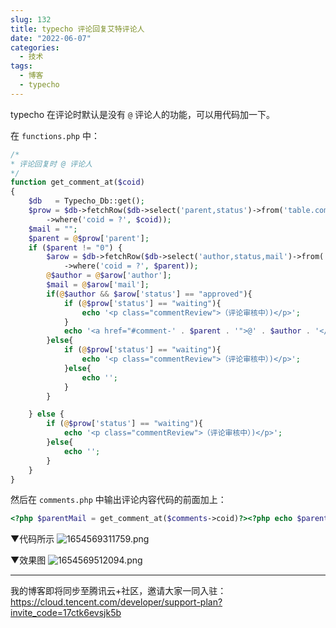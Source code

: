 ```yaml
---
slug: 132
title: typecho 评论回复艾特评论人
date: "2022-06-07"
categories: 
  - 技术
tags: 
  - 博客
  - typecho
---
```



typecho 在评论时默认是没有 `@`  评论人的功能，可以用代码加一下。

在 `functions.php` 中：

```php
/*
* 评论回复时 @ 评论人
*/
function get_comment_at($coid)
{
    $db   = Typecho_Db::get();
    $prow = $db->fetchRow($db->select('parent,status')->from('table.comments')
        ->where('coid = ?', $coid));
    $mail = "";
    $parent = @$prow['parent'];
    if ($parent != "0") {
        $arow = $db->fetchRow($db->select('author,status,mail')->from('table.comments')
            ->where('coid = ?', $parent));
        @$author = @$arow['author'];
        $mail = @$arow['mail'];
        if(@$author && $arow['status'] == "approved"){
            if (@$prow['status'] == "waiting"){
                echo '<p class="commentReview">（评论审核中）)</p>';
            }
            echo '<a href="#comment-' . $parent . '">@' . $author . '</a>';
        }else{
            if (@$prow['status'] == "waiting"){
                echo '<p class="commentReview">（评论审核中）)</p>';
            }else{
                echo '';
            }
        }

    } else {
        if (@$prow['status'] == "waiting"){
            echo '<p class="commentReview">（评论审核中）)</p>';
        }else{
            echo '';
        }
    }
}
```

然后在 `comments.php` 中输出评论内容代码的前面加上：

```php
<?php $parentMail = get_comment_at($comments->coid)?><?php echo $parentMail;?>
```
▼代码所示
![1654569311759.png](https://imgurl.zishu.me/images/old/2022/06/07/629eb95de8a9f.png)

▼效果图
![1654569512094.png](https://imgurl.zishu.me/images/old/2022/06/07/629eba26472e8.png)

---

我的博客即将同步至腾讯云+社区，邀请大家一同入驻：https://cloud.tencent.com/developer/support-plan?invite_code=17ctk6evsjk5b